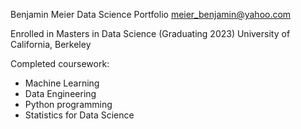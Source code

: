 Benjamin Meier
Data Science Portfolio
[meier_benjamin@yahoo.com](meier_benjamin@yahoo.com)

Enrolled in Masters in Data Science (Graduating 2023)
University of California, Berkeley

Completed coursework:
- Machine Learning
- Data Engineering
- Python programming
- Statistics for Data Science
